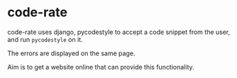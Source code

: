 # code-rate
code-rate uses django, pycodestyle to accept a code snippet from the user, and run `pycodestyle` on it.

The errors are displayed on the same page.

Aim is to get a website online that can provide this functionality.
